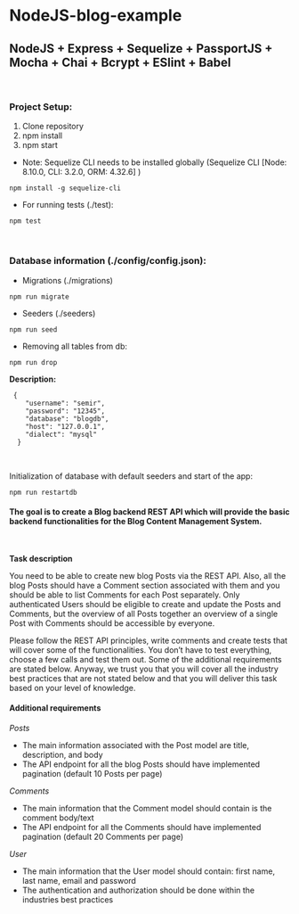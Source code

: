 # NodeJS-blog-example

##  **NodeJS + Express + Sequelize + PassportJS + Mocha + Chai + Bcrypt + ESlint + Babel**
<br />

### Project Setup:
1. Clone repository
2. npm install
3. npm start

- Note: Sequelize CLI needs to be installed globally (Sequelize CLI [Node: 8.10.0, CLI: 3.2.0, ORM: 4.32.6] )
```
npm install -g sequelize-cli
``` 
- For running tests (./test):

```
npm test
```
<br />

### Database information (./config/config.json):
- Migrations (./migrations)
```
npm run migrate
```
- Seeders (./seeders)
```
npm run seed
```

- Removing all tables from db:
```
npm run drop
```

 **Description:**
```
 {
    "username": "semir",
    "password": "12345",
    "database": "blogdb",
    "host": "127.0.0.1",
    "dialect": "mysql"
  }
```

<br />

Initialization of database with default seeders and start of the app:
```
npm run restartdb
```

 #### The goal is to create a Blog backend REST API which will provide the basic backend functionalities for the Blog Content Management System.

<br />

**Task description**

You need to be able to create new blog Posts via the REST API. Also, all the blog Posts
should have a Comment section associated with them and you should be able to list
Comments for each Post separately.
Only authenticated Users should be eligible to create and update the Posts and Comments,
but the overview of all Posts together an overview of a single Post with Comments should be
accessible by everyone.

Please follow the REST API principles, write comments and create tests that will cover some
of the functionalities. You don’t have to test everything, choose a few calls and test them out.
Some of the additional requirements are stated below. Anyway, we trust you that you will
cover all the industry best practices that are not stated below and that you will deliver this
task based on your level of knowledge.

#### Additional requirements

*Posts*
- The main information associated with the Post model are title, description, and body
- The API endpoint for all the blog Posts should have implemented pagination (default
10 Posts per page)

*Comments*

- The main information that the Comment model should contain is the comment
body/text
- The API endpoint for all the Comments should have implemented pagination (default
20 Comments per page)

*User*

- The main information that the User model should contain: first name, last name,
email and password
- The authentication and authorization should be done within the industries best
practices
